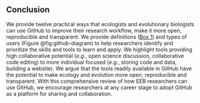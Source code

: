 ## Conclusion

We provide twelve practical ways that ecologists and evolutionary biologists can use GitHub to improve their research workflow, make it more open, reproducible and transparent.
We provide definitions ([Box 1](#definitions)) and types of users (Figure @fig:github-diagram) to help researchers identify and prioritize the skills and tools to learn and apply.
We highlight tools providing high collaborative potential (_e.g._, open science discussion, collaborative code editing) to more individual focused (_e.g._, storing code and data, building a website).
We argue that the tools readily available in GitHub have the potential to make ecology and evolution more open, reproducible and transparent.
With this comprehensive review of how EEB researchers can use GitHub, we encourage researchers at any career stage to adopt GitHub as a platform for sharing and collaboration.

